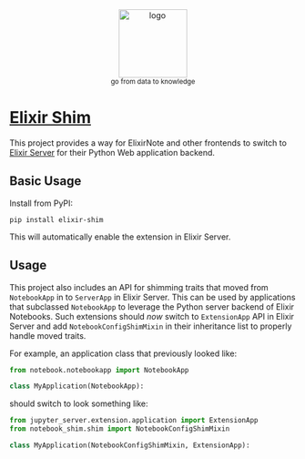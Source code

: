 <div align="center">
    <img src="https://raw.githubusercontent.com/ElixirNote/elixirserver/main/jupyter_server/static/logo/logo.png" width=120 alt="logo" />
    <br />
    <small>go from data to knowledge</small>
</div>

# [Elixir Shim](https://ciusji.gitbook.io/elixirnote/guides/elixirnote-shim)

This project provides a way for ElixirNote and other frontends to switch 
to [Elixir Server](https://github.com/ElixirNote/elixirserver) for their Python Web application backend.

## Basic Usage

Install from PyPI:

```
pip install elixir-shim
```

This will automatically enable the extension in Elixir Server.

## Usage

This project also includes an API for shimming traits that moved from `NotebookApp` in to `ServerApp` in Elixir Server. 
This can be used by applications that subclassed `NotebookApp` to leverage the Python server backend of Elixir Notebooks. 
Such extensions should *now* switch to `ExtensionApp` API in Elixir Server and add `NotebookConfigShimMixin` in 
their inheritance list to properly handle moved traits.

For example, an application class that previously looked like:

```python
from notebook.notebookapp import NotebookApp

class MyApplication(NotebookApp):
```

should switch to look something like:

```python
from jupyter_server.extension.application import ExtensionApp
from notebook_shim.shim import NotebookConfigShimMixin

class MyApplication(NotebookConfigShimMixin, ExtensionApp):
```